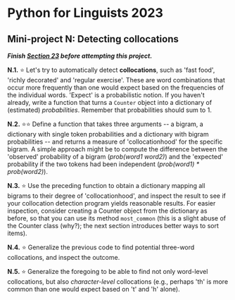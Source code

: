 # Python for Linguists 2023

## Mini-project N: Detecting collocations

**_Finish [Section 23](../exercises/23_quantifiers_and_counters.md) before attempting this project._**



**N.1.** ⭐ Let's try to automatically detect **collocations**, such as 'fast food', 'richly decorated' and 'regular exercise'. These are word combinations that occur more frequently than one would expect based on the frequencies of the individual words. 'Expect' is a probabilistic notion. If you haven't already, write a function that turns a `Counter` object into a dictionary of (estimated) _probabilities_. Remember that probabilities should sum to 1.

**N.2.** ⭐⭐ Define a function that takes three arguments -- a bigram, a dictionary with single token probabilities and a dictionary with bigram probabilities -- and returns a measure of 'collocationhood' for the specific bigram. A simple approach might be to compute the difference between the 'observed' probability of a bigram (_prob(word1 word2)_) and the 'expected' probability if the two tokens had been independent (_prob(word1) * prob(word2)_).

**N.3.** ⭐ Use the preceding function to obtain a dictionary mapping all bigrams to their degree of 'collocationhood', and inspect the result to see if your collocation detection program yields reasonable results. For easier inspection, consider creating a Counter object from the dictionary as before, so that you can use its method `most_common` (this is a slight abuse of the Counter class (why?); the next section introduces better ways to sort items).

**N.4.** ⭐ Generalize the previous code to find potential three-word collocations, and inspect the outcome.

**N.5.** ⭐ Generalize the foregoing to be able to find not only word-level collocations, but also _character-level_ collocations (e.g., perhaps 'th' is more common than one would expect based on 't' and 'h' alone).



